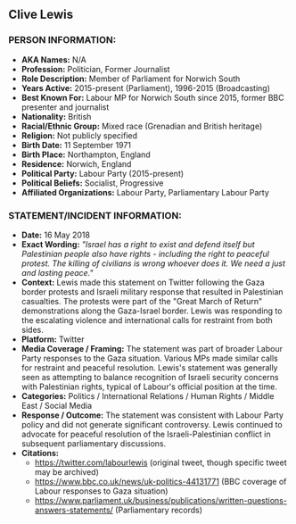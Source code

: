 ## Clive Lewis

### PERSON INFORMATION:
- **AKA Names:** N/A
- **Profession:** Politician, Former Journalist
- **Role Description:** Member of Parliament for Norwich South
- **Years Active:** 2015-present (Parliament), 1996-2015 (Broadcasting)
- **Best Known For:** Labour MP for Norwich South since 2015, former BBC presenter and journalist
- **Nationality:** British
- **Racial/Ethnic Group:** Mixed race (Grenadian and British heritage)
- **Religion:** Not publicly specified
- **Birth Date:** 11 September 1971
- **Birth Place:** Northampton, England
- **Residence:** Norwich, England
- **Political Party:** Labour Party (2015-present)
- **Political Beliefs:** Socialist, Progressive
- **Affiliated Organizations:** Labour Party, Parliamentary Labour Party

### STATEMENT/INCIDENT INFORMATION:
- **Date:** 16 May 2018
- **Exact Wording:** *"Israel has a right to exist and defend itself but Palestinian people also have rights - including the right to peaceful protest. The killing of civilians is wrong whoever does it. We need a just and lasting peace."*
- **Context:** Lewis made this statement on Twitter following the Gaza border protests and Israeli military response that resulted in Palestinian casualties. The protests were part of the "Great March of Return" demonstrations along the Gaza-Israel border. Lewis was responding to the escalating violence and international calls for restraint from both sides.
- **Platform:** Twitter
- **Media Coverage / Framing:** The statement was part of broader Labour Party responses to the Gaza situation. Various MPs made similar calls for restraint and peaceful resolution. Lewis's statement was generally seen as attempting to balance recognition of Israeli security concerns with Palestinian rights, typical of Labour's official position at the time.
- **Categories:** Politics / International Relations / Human Rights / Middle East / Social Media
- **Response / Outcome:** The statement was consistent with Labour Party policy and did not generate significant controversy. Lewis continued to advocate for peaceful resolution of the Israeli-Palestinian conflict in subsequent parliamentary discussions.
- **Citations:** 
  - https://twitter.com/labourlewis (original tweet, though specific tweet may be archived)
  - https://www.bbc.co.uk/news/uk-politics-44131771 (BBC coverage of Labour responses to Gaza situation)
  - https://www.parliament.uk/business/publications/written-questions-answers-statements/ (Parliamentary records)